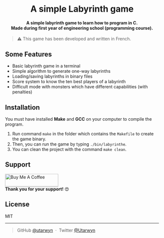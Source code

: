 <h1 align="center">A simple Labyrinth game</h1>

<h4 align="center">
A simple labyrinth game to learn how to program in C.
<br>
Made during first year of engineering school (programming course).
</h4>

> :warning: This game has been developed and written in French.

## Some Features

* Basic labyrinth game in a terminal
* Simple algorithm to generate one-way labyrinths
* Loading/saving labyrinths in binary files
* Score system to know the ten best players of a labyrinth
* Difficult mode with monsters which have different capabilities (with penalties)

## Installation

You must have installed **Make** and **GCC** on your computer to compile the program.

1. Run command `make` in the folder which contains the `Makefile` to create the game binary.
2. Then, you can run the game by typing `./bin/labyrinthe`.
3. You can clean the project with the command `make clean`.


## Support
 
 <a href="https://www.buymeacoff.ee/utarwyn" target="_blank"><img src="https://www.buymeacoffee.com/assets/img/custom_images/purple_img.png" alt="Buy Me A Coffee" style="height: 41px !important;width: 174px !important;box-shadow: 0px 3px 2px 0px rgba(190, 190, 190, 0.5) !important;-webkit-box-shadow: 0px 3px 2px 0px rgba(190, 190, 190, 0.5) !important;" ></a> \
**Thank you for your support!** :heart_eyes:

## License

MIT

---

> GitHub [@utarwyn](https://github.com/utarwyn) &nbsp;&middot;&nbsp;
> Twitter [@Utarwyn](https://twitter.com/Utarwyn)
